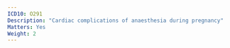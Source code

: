 ```yaml
---
ICD10: O291
Description: "Cardiac complications of anaesthesia during pregnancy"
Matters: Yes
Weight: 2
---
```

